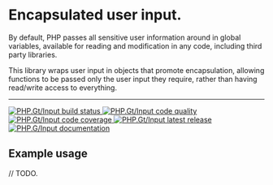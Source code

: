 Encapsulated user input.
========================

By default, PHP passes all sensitive user information around in global variables, available for 
reading and modification in any code, including third party libraries.

This library wraps user input in objects that promote encapsulation, allowing functions to be
passed only the user input they require, rather than having read/write access to everything.

***

<a href="https://circleci.com/gh/phpgt/input" target="_blank">
	<img src="https://img.shields.io/circleci/project/PhpGt/Input.svg?style=for-the-badge" alt="PHP.Gt/Input build status" />
</a>
<a href="https://scrutinizer-ci.com/g/phpgt/input" target="_blank">
	<img src="https://img.shields.io/scrutinizer/g/phpgt/input.svg?style=for-the-badge" alt="PHP.Gt/Input code quality" />
</a>
<a href="https://scrutinizer-ci.com/g/phpgt/input" target="_blank">
	<img src="https://img.shields.io/scrutinizer/coverage/g/PhpGt/Input/master.svg?style=for-the-badge" alt="PHP.Gt/Input code coverage" />
</a>
<a href="https://packagist.org/packages/phpgt/input" target="_blank">
	<img src="https://img.shields.io/packagist/v/phpgt/input.svg?style=for-the-badge" alt="PHP.Gt/Input latest release" />
</a>
<a href="http://www.php.gt/input" target="_blank">
	<img src="https://img.shields.io/badge/docs-www.php.gt/input-26a5e3.svg?style=for-the-badge" alt="PHP.G/Input documentation" />
</a>

Example usage
-------------

// TODO.